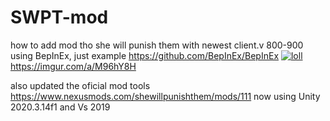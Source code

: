 # SWPT-mod
how to add mod tho she will punish them with newest client.v 800-900 using BepInEx, just example
https://github.com/BepInEx/BepInEx
<a href="https://ibb.co/4SdYDT8"><img src="https://i.ibb.co/M16GjVc/loll.png" alt="loll" border="0"></a>
https://imgur.com/a/M96hY8H

also updated the oficial mod tools
https://www.nexusmods.com/shewillpunishthem/mods/111
now using Unity 2020.3.14f1 and Vs 2019
